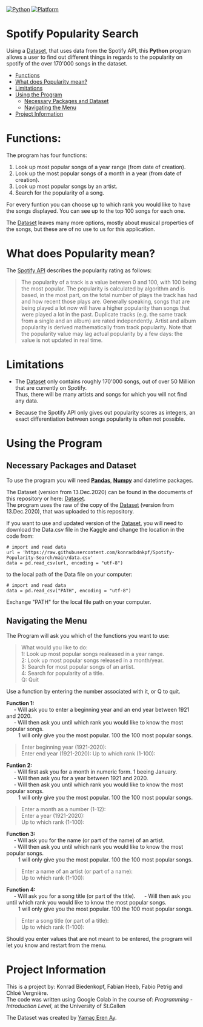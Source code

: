 
[![Python](https://img.shields.io/pypi/pyversions/pandas)](https://www.python.org/downloads/)
[![Platform](https://img.shields.io/badge/platform-linux%20%7C%20windows%20%7C%20macos-lightgrey)](https://www.python.org/downloads/)

# Spotify Popularity Search

Using a [Dataset](https://www.kaggle.com/yamaerenay/spotify-dataset-19212020-160k-tracks/discussion/191122), that uses data from the Spotify API, this **Python** program allows a user to find out different things in regards to the popularity on spotify of the over 170'000 songs in the dataset.

- [Functions](#Functions)
- [What does Popularity mean?](#What-does-Popularity-mean?)
- [Limitations](#Limitations)
- [Using the Program](#Using-the-Program)
  - [Necessary Packages and Dataset](#Necessary-Packages-and-Dataset)
  - [Navigating the Menu](#Navigating-the-Menu)
- [Project Information](#Project-Information)
  

# Functions:

The program has four functions:

1. Look up most popular songs of a year range (from date of creation).
2. Look up the most popular songs of a month in a year (from date of creation).
3. Look up most popular songs by an artist.
4. Search for the popularity of a song.

For every funtion you can choose up to which rank you would like to have the songs displayed. 
You can see up to the top 100 songs for each one.

The [Dataset](https://www.kaggle.com/yamaerenay/spotify-dataset-19212020-160k-tracks/discussion/191122) leaves many more options, mostly about musical properties of the songs, but these are of no use to us for this application.


# What does Popularity mean?

The [Spotify API](https://developer.spotify.com/documentation/web-api/reference/tracks/get-track/) describes the popularity rating as follows:
> The popularity of a track is a value between 0 and 100, with 100 being the most popular. The popularity is calculated by algorithm and is based, in the most part, on the total number of plays the track has had and how recent those plays are. Generally speaking, songs that are being played a lot now will have a higher popularity than songs that were played a lot in the past. Duplicate tracks (e.g. the same track from a single and an album) are rated independently. Artist and album popularity is derived mathematically from track popularity. Note that the popularity value may lag actual popularity by a few days: the value is not updated in real time.

# Limitations

- The [Dataset](https://www.kaggle.com/yamaerenay/spotify-dataset-19212020-160k-tracks/discussion/191122) only contains roughly 170'000 songs, out of over 50 Million that are currently on Spotify.\
Thus, there will be many artists and songs for which you will not find any data.

- Because the Spotify API only gives out popularity scores as integers, an exact differentiation between songs popularity is often not possible.

# Using the Program

## Necessary Packages and Dataset

To use the program you will need **[Pandas](https://pandas.pydata.org)**, **[Numpy](https://numpy.org/install/)** and datetime packages.

The Dataset (version from 13.Dec.2020) can be found in the documents of this repository or here: [Dataset](https://www.kaggle.com/yamaerenay/spotify-dataset-19212020-160k-tracks/discussion/191122).\
The program uses the raw of the copy of the [Dataset](https://www.kaggle.com/yamaerenay/spotify-dataset-19212020-160k-tracks/discussion/191122) (version from 13.Dec.2020), that was uploaded to this repository.

If you want to use and updated version of the [Dataset](https://www.kaggle.com/yamaerenay/spotify-dataset-19212020-160k-tracks/discussion/191122), you will need to download the Data.csv file in the Kaggle and change the location in the code from:

```
# import and read data
url = 'https://raw.githubusercontent.com/konradbdnkpf/Spotify-Popularity-Search/main/data.csv'
data = pd.read_csv(url, encoding = "utf-8")
```
to the local path of the Data file on your computer:
```
# import and read data
data = pd.read_csv("PATH", encoding = "utf-8") 
```
Exchange "PATH" for the local file path on your computer.

## Navigating the Menu

The Program will ask you which of the functions you want to use:

> What would you like to do:\
1: Look up most popular songs realeased in a year range.\
2: Look up most popular songs released in a month/year.\
3: Search for most popular songs of an artist.\
4: Search for popularity of a title.\
Q: Quit

Use a function by entering the number associated with it, or Q to quit.

**Function 1:**\
&nbsp;&nbsp;&nbsp;&nbsp;&nbsp;- Will ask you to enter a beginning year and an end year between 1921 and 2020.\
&nbsp;&nbsp;&nbsp;&nbsp;&nbsp;- Will then ask you until which rank you would like to know the most popular songs.\
&nbsp;&nbsp;&nbsp;&nbsp;&nbsp;&nbsp;&nbsp;&nbsp;1 will only give you the most popular. 100 the 100 most popular songs.

> Enter beginning year (1921-2020):\
  Enter end year (1921-2020):
  Up to which rank (1-100):

**Funtion 2:**\
&nbsp;&nbsp;&nbsp;&nbsp;&nbsp;- Will first ask you for a month in numeric form. 1 beeing January.\
&nbsp;&nbsp;&nbsp;&nbsp;&nbsp;- Will then ask you for a year between 1921 and 2020.\
&nbsp;&nbsp;&nbsp;&nbsp;&nbsp;- Will then ask you until which rank you would like to know the most popular songs.\
&nbsp;&nbsp;&nbsp;&nbsp;&nbsp;&nbsp;&nbsp;&nbsp;1 will only give you the most popular. 100 the 100 most popular songs.

> Enter a month as a number (1-12):\
  Enter a year (1921-2020):\
  Up to which rank (1-100):

**Function 3:**\
&nbsp;&nbsp;&nbsp;&nbsp;&nbsp;- Will ask you for the name (or part of the name) of an artist.\
&nbsp;&nbsp;&nbsp;&nbsp;&nbsp;- Will then ask you until which rank you would like to know the most popular songs.\
&nbsp;&nbsp;&nbsp;&nbsp;&nbsp;&nbsp;&nbsp;&nbsp;1 will only give you the most popular. 100 the 100 most popular songs.

> Enter a name of an artist (or part of a name):\
  Up to which rank (1-100):

**Function 4:**\
&nbsp;&nbsp;&nbsp;&nbsp;&nbsp;- Will ask you for a song title (or part of the title).
&nbsp;&nbsp;&nbsp;&nbsp;&nbsp;- Will then ask you until which rank you would like to know the most popular songs.\
&nbsp;&nbsp;&nbsp;&nbsp;&nbsp;&nbsp;&nbsp;&nbsp;1 will only give you the most popular. 100 the 100 most popular songs.

> Enter a song title (or part of a title):\
  Up to which rank (1-100):

Should you enter values that are not meant to be entered, the program will let you know and restart from the menu. 

# Project Information

This is a project by: Konrad Biedenkopf, Fabian Heeb, Fabio Petrig and Chloé Vergnière.\
The code was written using Google Colab in the course of: *Programming - Introduction Level*, at the University of St.Gallen

The Dataset was created by [Yamaç Eren Ay](https://www.kaggle.com/yamaerenay).

